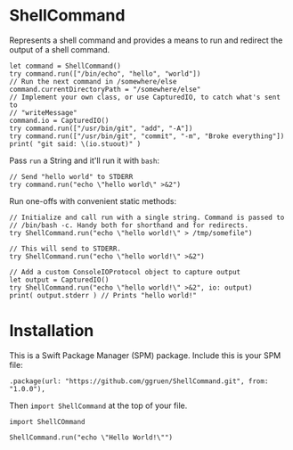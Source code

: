 # ShellCommand

Represents a shell command and provides a means to run and redirect the output
of a shell command.

    let command = ShellCommand()
    try command.run(["/bin/echo", "hello", "world"])
    // Run the next command in /somewhere/else
    command.currentDirectoryPath = "/somewhere/else"
	// Implement your own class, or use CapturedIO, to catch what's sent to
	// "writeMessage"
    command.io = CapturedIO()
    try command.run(["/usr/bin/git", "add", "-A"])
    try command.run(["/usr/bin/git", "commit", "-m", "Broke everything"])
	print( "git said: \(io.stuout)" )

Pass `run` a String and it'll run it with `bash`:

    // Send "hello world" to STDERR
    try command.run("echo \"hello world\" >&2")

Run one-offs with convenient static methods:

    // Initialize and call run with a single string. Command is passed to
    // /bin/bash -c. Handy both for shorthand and for redirects.
    try ShellCommand.run("echo \"hello world!\" > /tmp/somefile")

    // This will send to STDERR.
    try ShellCommand.run("echo \"hello world!\" >&2")

    // Add a custom ConsoleIOProtocol object to capture output
    let output = CapturedIO()
    try ShellCommand.run("echo \"hello world!\" >&2", io: output)
    print( output.stderr ) // Prints "hello world!"

# Installation

This is a Swift Package Manager (SPM) package. Include this is your SPM file:

	.package(url: "https://github.com/ggruen/ShellCommand.git", from: "1.0.0"),

Then `import ShellCommand` at the top of your file.

	import ShellCOmmand

	ShellCommand.run("echo \"Hello World!\"")
